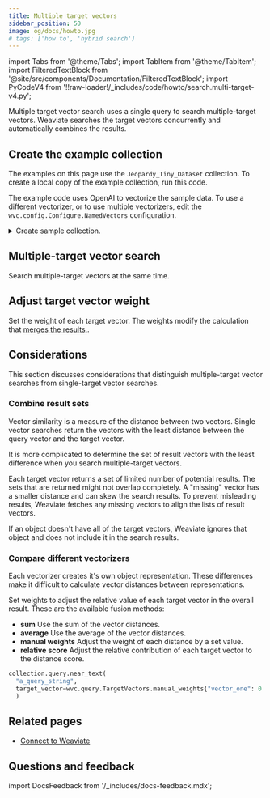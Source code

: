 ```yaml
---
title: Multiple target vectors
sidebar_position: 50
image: og/docs/howto.jpg
# tags: ['how to', 'hybrid search']
---
```


import Tabs from '@theme/Tabs';
import TabItem from '@theme/TabItem';
import FilteredTextBlock from '@site/src/components/Documentation/FilteredTextBlock';
import PyCodeV4 from '!!raw-loader!/_includes/code/howto/search.multi-target-v4.py';

Multiple target vector search uses a single query to search multiple-target vectors. Weaviate searches the target vectors concurrently and automatically combines the results.

## Create the example collection

The examples on this page use the `Jeopardy_Tiny_Dataset` collection. To create a local copy of the example collection, run this code.

The example code uses OpenAI to vectorize the sample data. To use a different vectorizer, or to use multiple vectorizers, edit the `wvc.config.Configure.NamedVectors` configuration.

<details>
  <summary>Create sample collection.</summary>

<FilteredTextBlock
  text={PyCodeV4}
  startMarker="# START LoadDataNamedVectors"
  endMarker="# END LoadDataNamedVectors"
  language="py"
/>

</details>

## Multiple-target vector search

Search multiple-target vectors at the same time.

<Tabs groupId="languages">
<TabItem value="py" label="Python Client v4">
<FilteredTextBlock
  text={PyCodeV4}
  startMarker="# START MultiBasic"
  endMarker="# END MultiBasic"
  language="python"
/>
</TabItem>
</Tabs>

## Adjust target vector weight

Set the weight of each target vector. The weights modify the calculation that [merges the results.](#compare-different-vectorizers).

<Tabs groupId="languages">
<TabItem value="py" label="Python Client v4">
<FilteredTextBlock
  text={PyCodeV4}
  startMarker="# START MultiWeights"
  endMarker="# END MultiWeights"
  language="python"
/>
</TabItem>
</Tabs>

## Considerations

This section discusses considerations that distinguish multiple-target vector searches from single-target vector searches.

### Combine result sets

Vector similarity is a measure of the distance between two vectors. Single vector searches return the vectors with the least distance between the query vector and the target vector.

It is more complicated to determine the set of result vectors with the least difference when you search multiple-target vectors.

Each target vector returns a set of limited number of potential results. The sets that are returned might not overlap completely. A "missing" vector has a smaller distance and can skew the search results. To prevent misleading results, Weaviate fetches any missing vectors to align the lists of result vectors.

If an object doesn't have all of the target vectors, Weaviate ignores that object and does not include it in the search results.

### Compare different vectorizers

Each vectorizer creates it's own object representation. These differences make it difficult to calculate vector distances between representations.

Set weights to adjust the relative value of each target vector in the overall result. These are the available fusion methods:

- **sum** Use the sum of the vector distances.
- **average** Use the average of the vector distances.
- **manual weights** Adjust the weight of each distance by a set value.
- **relative score** Adjust the relative contribution of each target vector to the distance score.

```python
collection.query.near_text(
  "a_query_string",
  target_vector=wvc.query.TargetVectors.manual_weights{"vector_one": 0.1, "vector_two": 0.5}
  )
```

## Related pages

- [Connect to Weaviate](/developers/weaviate/connections/index.mdx)

## Questions and feedback

import DocsFeedback from '/_includes/docs-feedback.mdx';

<DocsFeedback/>
